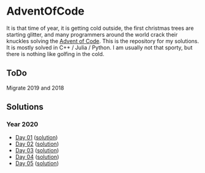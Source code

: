 # AdventOfCode

It is that time of year, it is getting cold outside, the first christmas trees are starting glitter, and many programmers around the world crack their knuckles solving the [Advent of Code](https://adventofcode.com/).
This is the repository for my solutions. It is mostly solved in C++ / Julia / Python.
I am usually not that sporty, but there is nothing like golfing in the cold.

## ToDo
 Migrate 2019 and 2018

<!SOLUTIONS>
<!-- Do not remove this lines, and write nothing after the <!SOLUTIONS> tag -->
<!--       They are used as marker for the generate_readme() function       -->

## Solutions

### Year 2020

* [Day 01](./AoC2020/solutions/01) ([solution](./AoC2020/solutions/01/output))
* [Day 02](./AoC2020/solutions/02) ([solution](./AoC2020/solutions/02/output))
* [Day 03](./AoC2020/solutions/03) ([solution](./AoC2020/solutions/03/output))
* [Day 04](./AoC2020/solutions/04) ([solution](./AoC2020/solutions/04/output))
* [Day 05](./AoC2020/solutions/05) ([solution](./AoC2020/solutions/05/output))